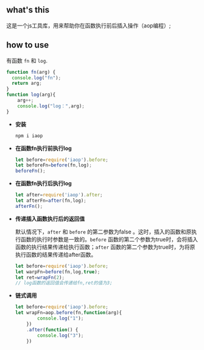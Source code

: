 ## what's this
这是一个js工具库，用来帮助你在函数执行前后插入操作（aop编程）;

## how to use

有函数 `fn` 和 `log`.
  ```javascript
  function fn(arg) {
    console.log("fn");
    return arg;
  }
  function log(arg){
      arg++;
      console.log("log：",arg);
  }
  ```
- **安装**

  ```bash 
  npm i iaop 
  ````
- **在函数fn执行前执行log**

  ```javascript
  let before=require('iaop').before;
  let beforeFn=before(fn,log);
  beforeFn();
  ```
- **在函数fn执行后执行log**

  ```javascript
  let after=require('iaop').after;
  let afterFn=after(fn,log);
  afterFn();
  ```

- **传递插入函数执行后的返回值**

  默认情况下，`after` 和  `before` 的第二参数为false 。这时，插入的函数和原执行函数的执行时参数是一致的。`before` 函数的第二个参数为true时，会将插入函数的执行结果传递给执行函数；`after` 函数的第二个参数为true时，为将原执行函数的结果传递给after函数。

  ```javascript
  let before=require('iaop').before;
  let warpFn=before(fn,log,true);
  let ret=wrapFn(2); 
  // log函数的返回值会传递给fn,ret的值为3;
  ```
	
- **链式调用**

  ```javascript
  let before=require('iaop').before;
  let wrapFn=aop.before(fn,function(arg){
          console.log("1");
      })
      .after(function() {
          console.log("3");
      })
  ```